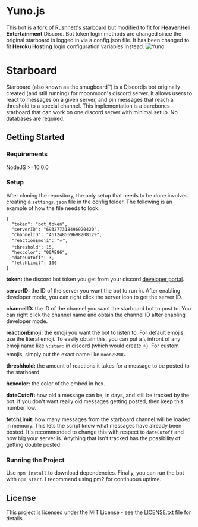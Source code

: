 # Yuno.js
This bot is a fork of [Rushnett's starboard](https://github.com/Rushnett/starboard) but modified to fit for **HeavenHell Entertainment** Discord. Bot token login methods are changed since the original starboard is logged in via a config.json file. It has been changed to fit **Heroku Hosting** login configuration variables instead.
![Yuno](https://media.discordapp.net/attachments/718085539173105687/741789185110704138/da8w79t-aae179cc-4265-4da2-808d-a77c8e9661d2.jpg?width=768&height=432)

# Starboard
Starboard (also known as the smugboard™) is a Discordjs bot originally created (and still running) for moonmoon's discord server. It allows users to react to messages on a given server, and pin messages that reach a threshold to a special channel. This implementation is a barebones starboard that can work on one discord server with minimal setup. No databases are required.

## Getting Started
### Requirements
NodeJS >=10.0.0
### Setup
After cloning the repository, the only setup that needs to be done involves creating a `settings.json` file in the config folder. The following is an example of how the file needs to look:
```
{
  "token": "bot_token",
  "serverID": "693277318496920420",
  "channelID": "461248569698208129",
  "reactionEmoji": "⭐",
  "threshold": 15,
  "hexcolor": "00AE86",
  "dateCutoff": 3,
  "fetchLimit": 100
}
```
**token:** the discord bot token you get from your discord [developer portal](https://discordapp.com/developers/applications/).

**serverID:** the ID of the server you want the bot to run in. After enabling developer mode, you can right click the server icon to get the server ID.

**channelID:** the ID of the channel you want the starboard bot to post to. You can right click the channel name and obtain the channel ID after enabling developer mode.

**reactionEmoji:** the emoji you want the bot to listen to. For default emojis, use the literal emoji. To easily obtain this, you can put a `\` infront of any emoji name like `\:star:` in discord (which would create ⭐). For custom emojis, simply put the exact name like `moon2SMUG`.

**threshhold:** the amount of reactions it takes for a message to be posted to the starboard.

**hexcolor:** the color of the embed in hex.

**dateCutoff:** how old a message can be, in days, and still be tracked by the bot. if you don't want really old messages getting posted, then keep this number low.

**fetchLimit:** how many messages from the starboard channel will be loaded in memory. This lets the script know what messages have already been posted. It's recommended to change this with respect to `dateCutoff` and how big your server is. Anything that isn't tracked has the possibility of getting double posted.

### Running the Project
Use `npm install` to download dependencies. Finally, you can run the bot with `npm start`. I recommend using pm2 for continuous uptime.

## License
This project is licensed under the MIT License - see the [LICENSE.txt](LICENSE.txt) file for details.

